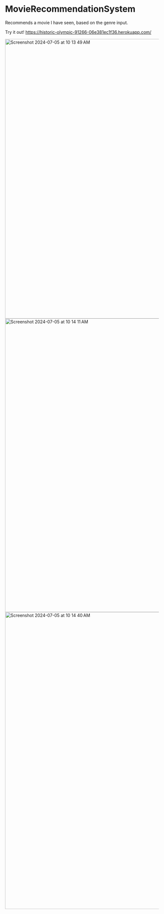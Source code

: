 # MovieRecommendationSystem
Recommends a movie I have seen, based on the genre input. 

Try it out! https://historic-olympic-91266-06e381ec1f36.herokuapp.com/

<img width="912" alt="Screenshot 2024-07-05 at 10 13 49 AM" src="https://github.com/alegarcia4/MovieRecommendationSystem/assets/143362241/22399fbd-df95-46b7-b24b-7bf8de9452c1">

<img width="958" alt="Screenshot 2024-07-05 at 10 14 11 AM" src="https://github.com/alegarcia4/MovieRecommendationSystem/assets/143362241/88e4784d-72a0-4987-a984-89a1e7aa0e5b">

<img width="969" alt="Screenshot 2024-07-05 at 10 14 40 AM" src="https://github.com/alegarcia4/MovieRecommendationSystem/assets/143362241/640bfaeb-003d-4032-b54c-9ea2a8fd4afe">
